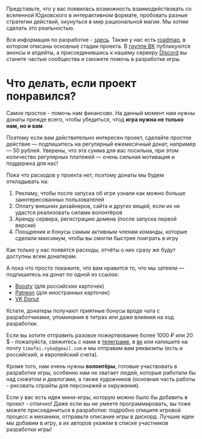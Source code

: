 Представьте, что у вас появилась возможность взаимодействовать со вселенной Юдковского в интерактивном формате, пробовать разные стратегии действий, окунуться в мир рациональной магии. Мы хотим сделать это реальностью.

Вся информация по разработке - [здесь](https://github.com/hpmor-game/obsidian-docs). Также у нас есть [roadmap](https://github.com/hpmor-game/obsidian-docs/blob/main/roadmap.md), в котором описаны основные стадии проекта. В [группе ВК](https://vk.com/pottersnap) публикуются анонсы и апдейты, а присоединившись к нашему серверу [Discord](https://discord.gg/XdYdWbtm7G) вы станете частью сообщества и сможете помочь в разработке игры.

# Что делать, если проект понравился?

Самое простое - помочь нам финансово. На данный момент нам нужны донаты прежде всего, чтобы убедиться, чтод **игра нужна не только нам, но и вам**.

Поэтому если вам действительно интересен проект, сделайте простое действие — подпишитесь на регулярный ежемесячный донат, например — 50 рублей. Уверены, что эта сумма для вас посильна, при этом количество регулярных платежей — очень сильная мотивация и поддержка для нас!

Пока что расходов у проекта нет, поэтому донаты мы будем откладывать на:
1) Рекламу, чтобы после запуска об игре узнали как можно больше заинтересованных пользователей
2) Оплату внешних дизайнеров, сайта и других вещей, если их не удастся реализовать силами волонтёров
3) Аренду сервера, регистрацию домена (после запуска первой версии)
4) Поощрения и бонусы самым активным членам команды, которые сделали максимум, чтобы вы смогли быстрее поиграть в игру

Как только у нас появятся расходы, отчёты о них сразу же будут доступны всем донатерам.

А пока что просто покажите, что вам нравится то, что мы затеяли — подпишитесь на донат по одной из ссылок:
- [Boosty](https://boosty.to/pottersnap) (для российских карточек)
- [Patreon](https://www.patreon.com/pottersnap) (для иностранных карточек)
- [VK Donut](https://vk.com/pottersnap)

Кстати, донатеры получают приятные бонусы вроде чата с разработчиками, упоминания в титрах или даже влияния на ход разработки.

Если вы хотите отправить разовое пожертвование более 1000 ₽ или 20 $ - пожалуйста, свяжитесь с нами в [телеграме](https://t.me/timofeiryko), в [вк](https://vk.com/nitrogenous_base) или напишите на почту `timofei.ryko@gmail.com` и мы отправим вам реквизиты (есть и российский, и европейский счета).

Кроме того, нам очень нужны **волонтёры**, готовые участвовать в разработке игры, особенно нам не хватает людей, которые работали бы над сюжетом и диалогами, а также художников (основная часть работы - рисовать спрайты для персонажей и окружения).

Если у вас есть идея мини-игры, которую можно было бы добавить в проект - отлично! Даже если вы не умеете программировать, вы тоже можете присоединиться в разработке: подробно опишите игровой процесс и механики, отправьте описание игры в дискорд. Лучшие идеи мы добавим в игру, а их авторов укажем в списке участников разработки игры!
